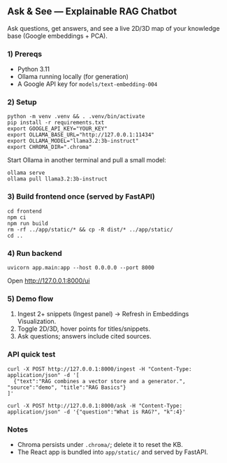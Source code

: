 ## Ask & See — Explainable RAG Chatbot

Ask questions, get answers, and see a live 2D/3D map of your knowledge base (Google embeddings + PCA).

### 1) Prereqs
- Python 3.11
- Ollama running locally (for generation)
- A Google API key for `models/text-embedding-004`

### 2) Setup
```
python -m venv .venv && . .venv/bin/activate
pip install -r requirements.txt
export GOOGLE_API_KEY="YOUR_KEY"
export OLLAMA_BASE_URL="http://127.0.0.1:11434"
export OLLAMA_MODEL="llama3.2:3b-instruct"
export CHROMA_DIR=".chroma"
```

Start Ollama in another terminal and pull a small model:
```
ollama serve
ollama pull llama3.2:3b-instruct
```

### 3) Build frontend once (served by FastAPI)
```
cd frontend
npm ci
npm run build
rm -rf ../app/static/* && cp -R dist/* ../app/static/
cd ..
```

### 4) Run backend
```
uvicorn app.main:app --host 0.0.0.0 --port 8000
```
Open http://127.0.0.1:8000/ui

### 5) Demo flow
1. Ingest 2+ snippets (Ingest panel) → Refresh in Embeddings Visualization.
2. Toggle 2D/3D, hover points for titles/snippets.
3. Ask questions; answers include cited sources.

### API quick test
```
curl -X POST http://127.0.0.1:8000/ingest -H "Content-Type: application/json" -d '[
  {"text":"RAG combines a vector store and a generator.", "source":"demo", "title":"RAG Basics"}
]'

curl -X POST http://127.0.0.1:8000/ask -H "Content-Type: application/json" -d '{"question":"What is RAG?", "k":4}'
```

### Notes
- Chroma persists under `.chroma/`; delete it to reset the KB.
- The React app is bundled into `app/static/` and served by FastAPI.


